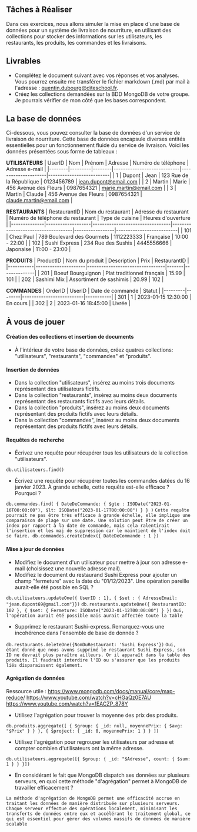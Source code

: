 ## Tâches à Réaliser

Dans ces exercices, nous allons simuler la mise en place d'une base de données pour un système de livraison de nourriture, en utilisant des collections pour stocker des informations sur les utilisateurs, les restaurants, les produits, les commandes et les livraisons.

## Livrables
- Complétez le document suivant avec vos réponses et vos analyses. Vous pourrez ensuite me transférer le fichier markdown (.md) par mail à  l'adresse : quentin.dubourg@diteschool.fr.
- Créez les collections demandées sur la BDD MongoDB de votre groupe. Je pourrais vérifier de mon côté que les bases correspondent.

## La base de données
Ci-dessous, vous pouvez consulter la base de données d'un service de livraison de nourriture. Cette base de données encapsule diverses entités essentielles pour un fonctionnement fluide du service de livraison. Voici les données présentées sous forme de tableaux : 

**UTILISATEURS**
| UserID | Nom     | Prénom | Adresse                    | Numéro de téléphone | Adresse e-mail           |
|--------|---------|--------|----------------------------|---------------------|--------------------------|
| 1      | Dupont  | Jean   | 123 Rue de la République   | 0123456789          | jean.dupont@email.com   |
| 2      | Martin  | Marie  | 456 Avenue des Fleurs      | 0987654321          | marie.martin@email.com  |
| 3      | Martin  | Claude  | 456 Avenue des Fleurs      | 0987654321          | claude.martin@email.com  |


**RESTAURANTS**
| RestaurantID | Nom du restaurant | Adresse du restaurant          | Numéro de téléphone du restaurant | Type de cuisine | Heures d'ouverture       |
|--------------|-------------------|---------------------------------|------------------------------------|-----------------|--------------------------|
| 101          | Chez Paul         | 789 Boulevard des Gourmets      | 1112223333                         | Française       | 10:00 - 22:00           |
| 102          | Sushi Express     | 234 Rue des Sushis              | 4445556666                         | Japonaise       | 11:00 - 23:00           |

**PRODUITS**
| ProductID | Nom du produit      | Description                     | Prix  | RestaurantID |
|-----------|---------------------|---------------------------------|-------|--------------|
| 201       | Boeuf Bourguignon   | Plat traditionnel français       | 15.99 | 101          |
| 202       | Sashimi Mix         | Assortiment de sashimis          | 20.99 | 102          |

**COMMANDES**
| OrderID | UserID | Date de commande         | Statut    |
|---------|--------|--------------------------|-----------|
| 301     | 1      | 2023-01-15 12:30:00     | En cours  |
| 302     | 2      | 2023-01-16 18:45:00     | Livrée    |

## À vous de jouer
#### Création des collections et insertion de documents

- À l'intérieur de votre base de données, créez quatres collections: "utilisateurs", "restaurants", "commandes" et "produits".

#### Insertion de données

- Dans la collection "utilisateurs", insérez au moins trois documents représentant des utilisateurs fictifs.
- Dans la collection "restaurants", insérez au moins deux documents représentant des restaurants fictifs avec leurs détails.
- Dans la collection "produits", insérez au moins deux documents représentant des produits fictifs avec leurs détails.
- Dans la collection "commandes", insérez au moins deux documents représentant des produits fictifs avec leurs détails.

#### Requêtes de recherche

- Écrivez une requête pour récupérer tous les utilisateurs de la collection "utilisateurs".

`db.utilisateurs.find()`

- Écrivez une requête pour récupérer toutes les commandes datées du 16 janvier 2023. À grande echelle, cette requête est-elle efficace ? Pourquoi ?

`
db.commandes.find(
    {
        DateDeCommande: {
            $gte : ISODate("2023-01-16T00:00:00"), $lt: ISODate("2023-01-17T00:00:00")
        }
    }
)
`
`Cette requête pourrait ne pas être très efficace à grande échelle, elle implique une comparaison de plage sur une date. Une solution peut être de créer un index par rapport à la date de commande, mais cela ralentirait l'insertion et les maj de suppression car le maintient de l'index doit se faire. db.commandes.createIndex({ DateDeCommande : 1 })`

#### Mise à jour de données

- Modifiez le document d'un utilisateur pour mettre à jour son adresse e-mail (choisissez une nouvelle adresse mail).
- Modifiez le document du restaurand Sushi Express pour ajouter un champ "fermeture" avec la date du "01/12/2023". Une opération pareille aurait-elle été possible en SQL ?

`db.utilisateurs.updateOne({ UserID : 1}, { $set : { AdresseEmail: "jean.dupont69@gmail.com"}})`
`db.restaurants.updateOne({ RestaurantID: 102 }, { $set: { Fermeture: ISODate("2023-01-12T00:00:00") } })` 
`Oui, l'opération aurait été possible mais aurait affectée toute la table`

- Supprimez le restaurant Sushi-express. Remarquez-vous une incohérence dans l'ensemble de base de donnée ?

`db.restaurants.deleteOne({NomDuRestaurant: 'Sushi Express'})`
`Oui, étant donné que nous avons supprimé le restaurant Sushi Express, son ID ne devrait plus paraître ailleurs. Or il apparaît dans la table des produits. Il faudrait interdire l'ID ou s'assurer que les produits liés disparaissent également.`

#### Agrégation de données
Ressource utile : https://www.mongodb.com/docs/manual/core/map-reduce/ https://www.youtube.com/watch?v=cHGaQz0E7AU https://www.youtube.com/watch?v=fEACZP_878Y
- Utilisez l'agrégation pour trouver la moyenne des prix des produits.
 
`db.produits.aggregate([
    {
        $group: { _id: null, moyennePrix: { $avg: "$Prix" } }
    },
    {
        $project: { _id: 0, moyennePrix: 1 }
    }
])`

- Utilisez l'agrégation pour regrouper les utilisateurs par adresse et compter combien d'utilisateurs ont la même adresse.
 
`db.utilisateurs.aggregate([{ $group: { _id: "$Adresse", count: { $sum: 1 } } }])`

- En considérant le fait que MongoDB dispatch ses données sur plusieurs serveurs, en quoi cette méthode "d'agrégation" permet à MongoDB de travailler efficacement ?

`La méthode d'agrégation de MongoDB permet une efficacité accrue en traitant les données de manière distribuée sur plusieurs serveurs. Chaque serveur effectue des opérations localement, minimisant les transferts de données entre eux et accélérant le traitement global, ce qui est essentiel pour gérer des volumes massifs de données de manière scalable`

